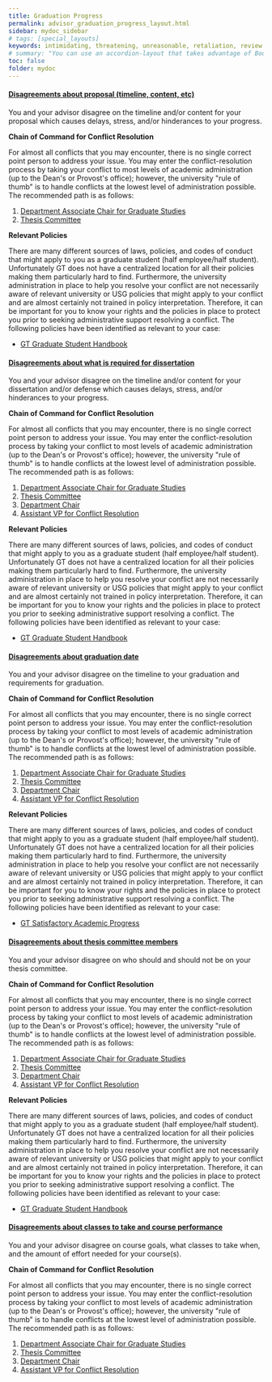 ```yaml
---
title: Graduation Progress
permalink: advisor_graduation_progress_layout.html
sidebar: mydoc_sidebar
# tags: [special_layouts]
keywords: intimidating, threatening, unreasonable, retaliation, review
# summary: "You can use an accordion-layout that takes advantage of Bootstrap styling. This is useful for an FAQ page."
toc: false
folder: mydoc
---
```


<div class="panel-group" id="accordion">
    <div class="panel panel-default">
        <div class="panel-heading">
            <h4 class="panel-title">
                <a class="noCrossRef accordion-toggle" data-toggle="collapse" data-parent="#accordion" href="#disagreements-about-proposal" aria-expanded="false">Disagreements about proposal (timeline, content, etc)</a>
            </h4>
        </div>
        <div id="disagreements-about-proposal" class="panel-collapse collapse noCrossRef">
            <div class="panel-body">
		<p>You and your advisor disagree on the timeline and/or content for your proposal which causes delays, stress, and/or hinderances to your progress.</p>
                <p><b>Chain of Command for Conflict Resolution</b></p>
                   <p class="answer">For almost all conflicts that you may encounter, there is no single correct point person to address your issue. You may enter the conflict-resolution process by taking your conflict to most levels of academic administration (up to the Dean's or Provost's office); however, the university "rule of thumb" is to handle conflicts at the lowest level of administration possible. The recommended path is as follows:</p>
                    <ol type="1">
                             <li><a href="associate_chair.html">Department Associate Chair for Graduate Studies</a></li>
                             <li><a href="thesis_committee.html">Thesis Committee</a></li>
                    </ol>
                <p><b>Relevant Policies</b></p>
                    <p class="answer">There are many different sources of laws, policies, and codes of conduct that might apply to you as a graduate student (half employee/half student). Unfortunately GT does not have a centralized location for all their policies making them particularly hard to find. Furthermore, the university administration in place to help you resolve your conflict are not necessarily aware of relevant university or USG policies that might apply to your conflict and are almost certainly not trained in policy interpretation. Therefore, it can be important for you to know your rights and the policies in place to protect you prior to seeking administrative support resolving a conflict. The following policies have been identified as relevant to your case:</p>
                    <ul>
                             <li><a href="https://studentlife.gatech.edu/node/49">GT Graduate Student Handbook</a></li>
                    </ul>
            </div>
        </div>
    </div>
    <!-- /.panel -->
    <div class="panel panel-default">
        <div class="panel-heading">
            <h4 class="panel-title">
                <a class="noCrossRef accordion-toggle" data-toggle="collapse" data-parent="#accordion" href="#disagreements-about-dissertation" aria-expanded="false">Disagreements about what is required for dissertation</a>
            </h4>
        </div>
        <div id="disagreements-about-dissertation" class="panel-collapse collapse noCrossRef">
            <div class="panel-body">
		<p>You and your advisor disagree on the timeline and/or content for your dissertation and/or defense which causes delays, stress, and/or hinderances to your progress.</p>
                <p><b>Chain of Command for Conflict Resolution</b></p>
                   <p class="answer">For almost all conflicts that you may encounter, there is no single correct point person to address your issue. You may enter the conflict-resolution process by taking your conflict to most levels of academic administration (up to the Dean's or Provost's office); however, the university "rule of thumb" is to handle conflicts at the lowest level of administration possible. The recommended path is as follows:</p>
                    <ol type="1">
                             <li><a href="associate_chair.html">Department Associate Chair for Graduate Studies</a></li>
                             <li><a href="thesis_committee.html">Thesis Committee</a></li>
                             <li><a href="department_chair.html">Department Chair</a></li>
                             <li><a href="vice_provost_conflict_resolution.html">Assistant VP for Conflict Resolution</a></li>
                    </ol>
                <p><b>Relevant Policies</b></p>
                    <p class="answer">There are many different sources of laws, policies, and codes of conduct that might apply to you as a graduate student (half employee/half student). Unfortunately GT does not have a centralized location for all their policies making them particularly hard to find. Furthermore, the university administration in place to help you resolve your conflict are not necessarily aware of relevant university or USG policies that might apply to your conflict and are almost certainly not trained in policy interpretation. Therefore, it can be important for you to know your rights and the policies in place to protect you prior to seeking administrative support resolving a conflict. The following policies have been identified as relevant to your case:</p>
                    <ul>
                             <li><a href="https://studentlife.gatech.edu/node/49">GT Graduate Student Handbook</a></li>
                    </ul>
            </div>
        </div>
    </div>
    <!-- /.panel -->
    <div class="panel panel-default">
        <div class="panel-heading">
            <h4 class="panel-title">
                <a class="noCrossRef accordion-toggle" data-toggle="collapse" data-parent="#accordion" href="#disagreements-about-graduation-date" aria-expanded="false">Disagreements about graduation date</a>
            </h4>
        </div>
        <div id="disagreements-about-graduation-date" class="panel-collapse collapse noCrossRef">
            <div class="panel-body">
		<p>You and your advisor disagree on the timeline to your graduation and requirements for graduation.</p>
                <p><b>Chain of Command for Conflict Resolution</b></p>
                   <p class="answer">For almost all conflicts that you may encounter, there is no single correct point person to address your issue. You may enter the conflict-resolution process by taking your conflict to most levels of academic administration (up to the Dean's or Provost's office); however, the university "rule of thumb" is to handle conflicts at the lowest level of administration possible. The recommended path is as follows:</p>
                    <ol type="1">
                             <li><a href="associate_chair.html">Department Associate Chair for Graduate Studies</a></li>
                             <li><a href="thesis_committee.html">Thesis Committee</a></li>
                             <li><a href="department_chair.html">Department Chair</a></li>
                             <li><a href="vice_provost_conflict_resolution.html">Assistant VP for Conflict Resolution</a></li>
                    </ol>
                <p><b>Relevant Policies</b></p>
                    <p class="answer">There are many different sources of laws, policies, and codes of conduct that might apply to you as a graduate student (half employee/half student). Unfortunately GT does not have a centralized location for all their policies making them particularly hard to find. Furthermore, the university administration in place to help you resolve your conflict are not necessarily aware of relevant university or USG policies that might apply to your conflict and are almost certainly not trained in policy interpretation. Therefore, it can be important for you to know your rights and the policies in place to protect you prior to seeking administrative support resolving a conflict. The following policies have been identified as relevant to your case:</p>
                    <ul>
                             <li><a href="https://policylibrary.gatech.edu/student-life/satisfactory-academic-progress">GT Satisfactory Academic Progress</a></li>
                    </ul>
            </div>
        </div>
    </div>
    <!-- /.panel -->
        <div class="panel panel-default">
        <div class="panel-heading">
            <h4 class="panel-title">
                <a class="noCrossRef accordion-toggle" data-toggle="collapse" data-parent="#accordion" href="#disagreements-about-thesis-committee-members" aria-expanded="false">Disagreements about thesis committee members</a>
            </h4>
        </div>
        <div id="disagreements-about-thesis-committee-members" class="panel-collapse collapse noCrossRef">
            <div class="panel-body">
		<p>You and your advisor disagree on who should and should not be on your thesis committee.</p>
                <p><b>Chain of Command for Conflict Resolution</b></p>
                   <p class="answer">For almost all conflicts that you may encounter, there is no single correct point person to address your issue. You may enter the conflict-resolution process by taking your conflict to most levels of academic administration (up to the Dean's or Provost's office); however, the university "rule of thumb" is to handle conflicts at the lowest level of administration possible. The recommended path is as follows:</p>
                    <ol type="1">
                             <li><a href="associate_chair.html">Department Associate Chair for Graduate Studies</a></li>
                             <li><a href="thesis_committee.html">Thesis Committee</a></li>
                             <li><a href="department_chair.html">Department Chair</a></li>
                             <li><a href="vice_provost_conflict_resolution.html">Assistant VP for Conflict Resolution</a></li>
                    </ol>
                <p><b>Relevant Policies</b></p>
                    <p class="answer">There are many different sources of laws, policies, and codes of conduct that might apply to you as a graduate student (half employee/half student). Unfortunately GT does not have a centralized location for all their policies making them particularly hard to find. Furthermore, the university administration in place to help you resolve your conflict are not necessarily aware of relevant university or USG policies that might apply to your conflict and are almost certainly not trained in policy interpretation. Therefore, it can be important for you to know your rights and the policies in place to protect you prior to seeking administrative support resolving a conflict. The following policies have been identified as relevant to your case:</p>
                    <ul>
                             <li><a href="https://studentlife.gatech.edu/node/49">GT Graduate Student Handbook</a></li>
                    </ul>
            </div>
        </div>
    </div>
    <!-- /.panel -->
    <div class="panel panel-default">
        <div class="panel-heading">
            <h4 class="panel-title">
                <a class="noCrossRef accordion-toggle" data-toggle="collapse" data-parent="#accordion" href="#disagreements-about-classes-and-performance" aria-expanded="false">Disagreements about classes to take and course performance</a>
            </h4>
        </div>
        <div id="disagreements-about-classes-and-performance" class="panel-collapse collapse">
            <div class="panel-body">
		<p>You and your advisor disagree on course goals, what classes to take when, and the amount of effort needed for your course(s).</p>
                <p><b>Chain of Command for Conflict Resolution</b></p>
                   <p class="answer">For almost all conflicts that you may encounter, there is no single correct point person to address your issue. You may enter the conflict-resolution process by taking your conflict to most levels of academic administration (up to the Dean's or Provost's office); however, the university "rule of thumb" is to handle conflicts at the lowest level of administration possible. The recommended path is as follows:</p>
                    <ol type="1">
                             <li><a href="associate_chair.html">Department Associate Chair for Graduate Studies</a></li>
                             <li><a href="thesis_committee.html">Thesis Committee</a></li>
                             <li><a href="department_chair.html">Department Chair</a></li>
                             <li><a href="vice_provost_conflict_resolution.html">Assistant VP for Conflict Resolution</a></li>
                    </ol>
            </div>
        </div>
    </div> 
</div>

<script>
    if(location.hash !== null && location.hash !== "")
    {
        var url = location.hash.endsWith("-1") ? location.hash.substring(0, location.hash.length-2) : location.hash;
        $(url + ".collapse").collapse("show");
        var doc = document.getElementById(url.replace("#", "")).parentElement;
        setTimeout(function () {
            doc.scrollIntoView({
                behavior: "smooth",
               block: "start",
               });
            },
        100);

        $(window).on("click", function(e) {
            if(e.target.className.trim() == 'anchorjs-link')
            {
                if(e.target.hash == location.hash)
                {
                    e.preventDefault();
                    if(e.target.previousElementSibling.classList.contains("collapsed"))
                        e.target.previousElementSibling.click();
                }
            }
        });
    }
</script>